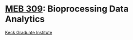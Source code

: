 # [MEB 309](https://www.kgi.edu/course/bioprocessing-data-analytics/): Bioprocessing Data Analytics
[Keck Graduate Institute](www.kgi.edu)
